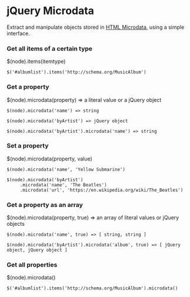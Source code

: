 # jQuery Microdata

Extract and manipulate objects stored in [HTML Microdata](http://www.whatwg.org/specs/web-apps/current-work/multipage/microdata.html), using a simple interface.

### Get all items of a certain type

$(node).items(itemtype)

    $('#albumlist').items('http://schema.org/MusicAlbum')

### Get a property

$(node).microdata(property) => a literal value or a jQuery object

    $(node).microdata('name') => string

    $(node).microdata('byArtist') => jQuery object

    $(node).microdata('byArtist').microdata('name') => string

### Set a property

$(node).microdata(property, value)

	$(node).microdata('name', 'Yellow Submarine')

	$(node).microdata('byArtist')
	     .microdata('name', 'The Beatles')
	     .microdata('url', 'https://en.wikipedia.org/wiki/The_Beatles')

 ### Get a property as an array

 $(node).microdata(property, true) => an array of literal values or jQuery objects

    $(node).microdata('name', true) => [ string, string ]

    $(node).microdata('byArtist').microdata('album', true) => [ jQuery object, jQuery object ]

### Get all properties

$(node).microdata()

    $('#albumlist').items('http://schema.org/MusicAlbum').microdata()
